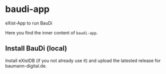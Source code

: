 # baudi-app
eXist-App to run BauDi

Here you find the inner content of `baudi-app`.

## Install BauDi (local)
Install eXistDB (if you not already use it) and upload the latested release for baumann-digital.de.
